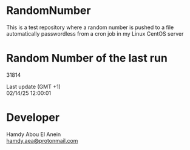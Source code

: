 # RandomNumber    
This is a test repository where a random number is pushed to a file automatically passwordless from a cron job in my Linux CentOS server    
# Random Number of the last run   
31814
      
Last update (GMT +1)    
02/14/25 12:00:01
# Developer    
Hamdy Abou El Anein   
hamdy.aea@protonmail.com
